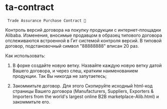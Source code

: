 # ta-contract
     Trade Assurance Purchase Contract 👲

Контроль версий договора на покупку продукции с интернет-площадки Alibaba.
Изменения, вносимые продавцом в образец типового договора отслеживаются встроенной в Гит системой контроля версий.
В типовой договор, подстановочный символ "88888888" вписан 20 раз.

  Как использовать:
  
  1. В форке создайте новую ветку. Назвайте каждую новую ветку датой Вашего договора, и через слеш, кратким наименованием продукции. Так Вы никогда не запутаетесь;
  
  2. Закоммитьте договор. Для этого Скопируйте исходный html-код страницы Вашего договора (Manufacturers, Suppliers, Exporters & Importers from the world's largest online B2B marketplace-Alib.html) и закоммитьте его.